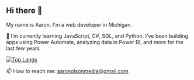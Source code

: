 ## Hi there 👋

My name is Aaron. I'm a web developer in Michigan.

🌱 I’m currently learning JavaScript, C#, SQL, and Python. I've been building apps using Power Automate, analyzing data in Power BI, and more for the last few years

[![Top Langs](https://github-readme-stats-taupe-omega-64.vercel.app/api/top-langs/?username=aolson28&layout=donut)](https://github.com/aolson28/github-readme-stats)

📫 How to reach me: aaronolsonmedia@gmail.com

<!--
**aolson28/aolson28** is a ✨ _special_ ✨ repository because its `README.md` (this file) appears on your GitHub profile.

Here are some ideas to get you started:

- 🔭 I’m currently working on ...
- 🌱 I’m currently learning ...
- 👯 I’m looking to collaborate on ...
- 🤔 I’m looking for help with ...
- 💬 Ask me about ...
- 📫 How to reach me: ...
- 😄 Pronouns: ...
- ⚡ Fun fact: ...
-->


<!--[![Aaron's GitHub stats](https://github-readme-stats-taupe-omega-64.vercel.app/api?username=aolson28)](https://github.com/aolson28/github-readme-stats)-->
